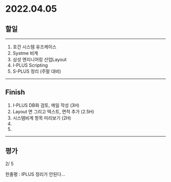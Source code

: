 # 2022.04.05

## 할일

------

1. 호건 시스템 유즈케이스
2. Systme 비계
3. 삼성 엔지니어링 산업Layout
4. I-PLUS Scripting
5. S-PLUS 정리 (주말 대비)





------

## Finish

1. I-PLUS DB화 검토, 메일 작성 (3H)
2. Layout 면 그리고 텍스트, 면적 추가 (2.5H)
3. 시스템비계 항목 미리보기 (2H)
4. 
5. 


------

## 평가

 2/ 5

한줄평 : IPLUS 정리가 안된다...